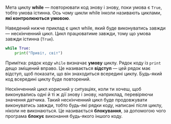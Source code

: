 Мета циклу **while** — повторювати код знову і знову, поки умова є `True`, тобто умова істинна. Ось чому цикли while інколи називають циклами, **які контролюються умовою**.

Наведений нижче приклад є цикл while, який буде виконуватись завжди — нескінченний цикл. Цикл працюватиме завжди, тому що умова завжди істинна (`True`).

```python
while True:
    print("Привіт, світ")
```

Примітка: рядок коду `while` визначає **умову** циклу. Рядок коду із `print` дещо зміщений вправо. Це називається __відступ__ — цей рядок має відступ, щоб показати, що він знаходиться всередині циклу. Будь-який код всередині циклу буде повторений.

Нескінченний цикл корисний у ситуаціях, коли ти хочеш, щоб виконувались одні й ті ж дії знову і знову, наприклад, перевіряючи значення датчика. Такий нескінченний цикл буде продовжувати виконуватись завжди, тобто будь-які рядки коду, написані після циклу, ніколи не виконаються. Це називається **блокування**, за допомогою чого програма **блокує** виконання будь-якого іншого коду.
